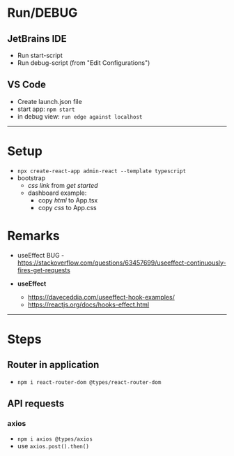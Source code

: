 # Run/DEBUG

## JetBrains IDE

- Run start-script
- Run debug-script (from "Edit Configurations")

## VS Code

- Create launch.json file
- start app: `npm start`
- in debug view: `run edge against localhost`

--------------------------------------------------------------------------

# Setup

- `npx create-react-app admin-react --template typescript`
- bootstrap
  - *css link* from *get started*
  - dashboard example:
    - copy *html* to App.tsx
    - copy *css* to App.css

# Remarks

- useEffect BUG - <https://stackoverflow.com/questions/63457699/useeffect-continuously-fires-get-requests>

- **useEffect**
  - <https://daveceddia.com/useeffect-hook-examples/>
  - <https://reactjs.org/docs/hooks-effect.html>

--------------------------------------------------------------------------

# Steps

## Router in application

- `npm i react-router-dom @types/react-router-dom`

## API requests

### axios

- `npm i axios @types/axios`
- use `axios.post().then()`
